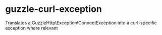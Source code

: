 guzzle-curl-exception
=====================

Translates a GuzzleHttp\Exception\ConnectException into a curl-specific exception where relevant